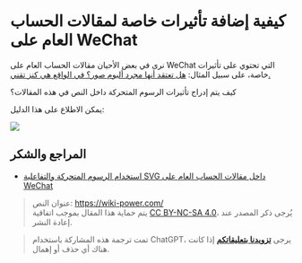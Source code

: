 # كيفية إضافة تأثيرات خاصة لمقالات الحساب العام على WeChat

نرى في بعض الأحيان مقالات الحساب العام على WeChat التي تحتوي على تأثيرات خاصة، على سبيل المثال: [هل تعتقد أنها مجرد ألبوم صور؟ في الواقع هي كنز تقني.](https://mp.weixin.qq.com/s?__biz=MzIwOTA2MzYwNA==&mid=2247495476&idx=1&sn=3b7adb89a724b504ba07df76a5524ba9&chksm=977b34efa00cbdf9d14f4c19028fabd256a2e5fc918918c5d33a34b359573d0f5e1f6c2c7316&scene=38##wechat_redirect)

كيف يتم إدراج تأثيرات الرسوم المتحركة داخل النص في هذه المقالات؟

يمكن الاطلاع على هذا الدليل:

[![](https://img.wiki-power.com/d/wiki-media/img/20200310182440.png)](http://wechat-svg.projects.linwise.com/)

## المراجع والشكر

- [استخدام الرسوم المتحركة والتفاعلية SVG داخل مقالات الحساب العام على WeChat](http://wechat-svg.projects.linwise.com/)

> عنوان النص: <https://wiki-power.com/>  
> يتم حماية هذا المقال بموجب اتفاقية [CC BY-NC-SA 4.0](https://creativecommons.org/licenses/by/4.0/deed.zh)، يُرجى ذكر المصدر عند إعادة النشر.

> تمت ترجمة هذه المشاركة باستخدام ChatGPT، يرجى [**تزويدنا بتعليقاتكم**](https://github.com/linyuxuanlin/Wiki_MkDocs/issues/new) إذا كانت هناك أي حذف أو إهمال.